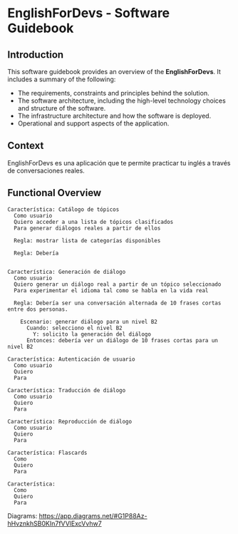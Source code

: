 # EnglishForDevs - Software Guidebook

## Introduction
This software guidebook provides an overview of the **EnglishForDevs**. It includes a summary of the following:
- The requirements, constraints and principles behind the solution.
- The software architecture, including the high-level technology choices and structure of the software.
- The infrastructure architecture and how the software is deployed.
- Operational and support aspects of the application.

## Context

EnglishForDevs es una aplicación que te permite practicar tu inglés a través de conversaciones reales. 




## Functional Overview

```
Característica: Catálogo de tópicos
  Como usuario 
  Quiero acceder a una lista de tópicos clasificados 
  Para generar diálogos reales a partir de ellos
  
  Regla: mostrar lista de categorías disponibles 
  
  Regla: Debería
  
```

```
Característica: Generación de diálogo
  Como usuario 
  Quiero generar un diálogo real a partir de un tópico seleccionado
  Para experimentar el idioma tal como se habla en la vida real
  
  Regla: Debería ser una conversación alternada de 10 frases cortas entre dos personas.
  
    Escenario: generar diálogo para un nivel B2
      Cuando: selecciono el nivel B2
        Y: solicito la generación del diálogo
      Entonces: debería ver un diálogo de 10 frases cortas para un nivel B2  
```

```
Característica: Autenticación de usuario
  Como usuario 
  Quiero 
  Para
```

```
Característica: Traducción de diálogo
  Como usuario 
  Quiero 
  Para
```

```
Característica: Reproducción de diálogo
  Como usuario 
  Quiero 
  Para
```

```
Característica: Flascards
  Como
  Quiero 
  Para
```

```
Característica:
  Como
  Quiero
  Para
```


Diagrams:
https://app.diagrams.net/#G1P88Az-hHvznkhSB0KIn7fVVlExcVvhw7

